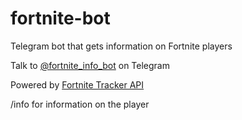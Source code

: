 # fortnite-bot
Telegram bot that gets information on Fortnite players

Talk to [@fortnite_info_bot](https://t.me/fortnite_info_bot) on Telegram

Powered by [Fortnite Tracker API](https://fortnitetracker.com/site-api)

/info <username> for information on the player